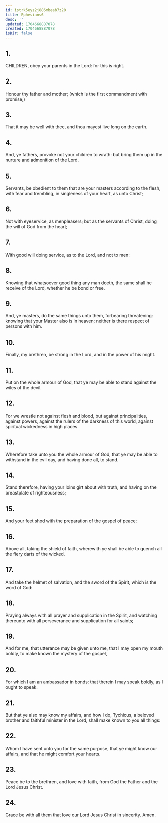 ```yaml
---
id: istrk5eyz2j886mbeab7z20
title: Ephesians6
desc: ''
updated: 1704668887078
created: 1704668887078
isDir: false
---
```

## 1.
CHILDREN, obey your parents in the Lord: for this is right.
## 2.
Honour thy father and mother; (which is the first commandment with promise;)
## 3.
That it may be well with thee, and thou mayest live long on the earth.
## 4.
And, ye fathers, provoke not your children to wrath: but bring them up in the nurture and admonition of the Lord.
## 5.
Servants, be obedient to them that are your masters according to the flesh, with fear and trembling, in singleness of your heart, as unto Christ;
## 6.
Not with eyeservice, as menpleasers; but as the servants of Christ, doing the will of God from the heart;
## 7.
With good will doing service, as to the Lord, and not to men:
## 8.
Knowing that whatsoever good thing any man doeth, the same shall he receive of the Lord, whether he be bond or free.
## 9.
And, ye masters, do the same things unto them, forbearing threatening: knowing that your Master also is in heaven; neither is there respect of persons with him.
## 10.
Finally, my brethren, be strong in the Lord, and in the power of his might.
## 11.
Put on the whole armour of God, that ye may be able to stand against the wiles of the devil.
## 12.
For we wrestle not against flesh and blood, but against principalities, against powers, against the rulers of the darkness of this world, against spiritual wickedness in high places.
## 13.
Wherefore take unto you the whole armour of God, that ye may be able to withstand in the evil day, and having done all, to stand.
## 14.
Stand therefore, having your loins girt about with truth, and having on the breastplate of righteousness;
## 15.
And your feet shod with the preparation of the gospel of peace;
## 16.
Above all, taking the shield of faith, wherewith ye shall be able to quench all the fiery darts of the wicked.
## 17.
And take the helmet of salvation, and the sword of the Spirit, which is the word of God:
## 18.
Praying always with all prayer and supplication in the Spirit, and watching thereunto with all perseverance and supplication for all saints;
## 19.
And for me, that utterance may be given unto me, that I may open my mouth boldly, to make known the mystery of the gospel,
## 20.
For which I am an ambassador in bonds: that therein I may speak boldly, as I ought to speak.
## 21.
But that ye also may know my affairs, and how I do, Tychicus, a beloved brother and faithful minister in the Lord, shall make known to you all things:
## 22.
Whom I have sent unto you for the same purpose, that ye might know our affairs, and that he might comfort your hearts.
## 23.
Peace be to the brethren, and love with faith, from God the Father and the Lord Jesus Christ.
## 24.
Grace be with all them that love our Lord Jesus Christ in sincerity. Amen.
